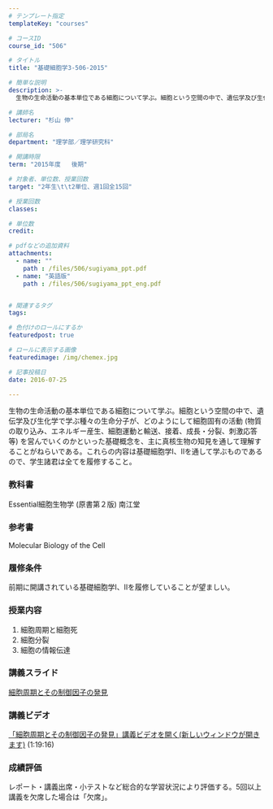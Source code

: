 ```yaml
---
# テンプレート指定
templateKey: "courses"

# コースID
course_id: "506"

# タイトル
title: "基礎細胞学3-506-2015"

# 簡単な説明
description: >-
  生物の生命活動の基本単位である細胞について学ぶ。細胞という空間の中で、遺伝学及び生化学で学ぶ種々の生命分子が、どのようにして細胞固有の活動 (物質の取り込み、エネルギー産生、細胞運動と輸送、接着、成長...

# 講師名
lecturer: "杉山 伸"

# 部局名
department: "理学部／理学研究科"

# 開講時限
term: "2015年度	後期"

# 対象者、単位数、授業回数
target: "2年生\t\t2単位、週1回全15回"

# 授業回数
classes: 

# 単位数
credit: 

# pdfなどの追加資料
attachments: 
  - name: "" 
    path : /files/506/sugiyama_ppt.pdf
  - name: "英語版" 
    path : /files/506/sugiyama_ppt_eng.pdf


# 関連するタグ
tags:

# 色付けのロールにするか
featuredpost: true

# ロールに表示する画像
featuredimage: /img/chemex.jpg

# 記事投稿日
date: 2016-07-25

---
```

生物の生命活動の基本単位である細胞について学ぶ。細胞という空間の中で、遺伝学及び生化学で学ぶ種々の生命分子が、どのようにして細胞固有の活動 (物質の取り込み、エネルギー産生、細胞運動と輸送、接着、成長・分裂、刺激応答等) を営んでいくのかといった基礎概念を、主に真核生物の知見を通して理解することがねらいである。これらの内容は基礎細胞学Ⅰ、Ⅱを通して学ぶものであるので、学生諸君は全てを履修すること。


### 教科書

Essential細胞生物学 (原書第２版) 南江堂

### 参考書

Molecular Biology of the Cell

### 履修条件

前期に開講されている基礎細胞学Ⅰ、Ⅱを履修していることが望ましい。

### 授業内容

  1. 細胞周期と細胞死
  2. 細胞分裂
  3. 細胞の情報伝達

### 講義スライド


[細胞周期とその制御因子の発見](/files/506/sugiyama_ppt.pdf) 

### 講義ビデオ

[「細胞周期とその制御因子の発見」講義ビデオを開く(新しいウィンドウが開きます)](http://nuvideo.media.nagoya-u.ac.jp/embed/db988501f78b3275d3e4ae6e57666b6558ec032a) (1:19:16)

### 成績評価

レポート・講義出席・小テストなど総合的な学習状況により評価する。5回以上講義を欠席した場合は「欠席」。
